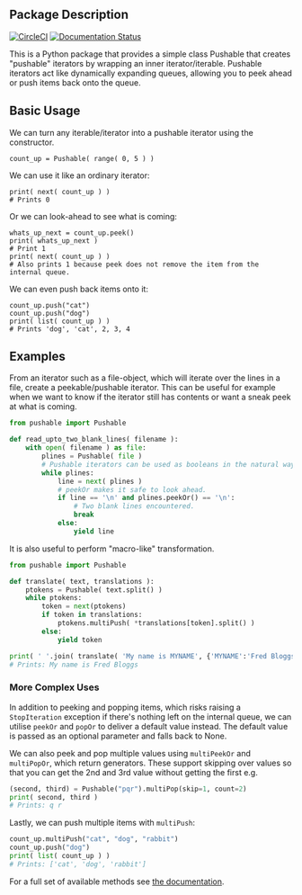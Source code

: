 ## Package Description

[![CircleCI](https://dl.circleci.com/status-badge/img/gh/sfkleach/pushable/tree/main.svg?style=svg)](https://dl.circleci.com/status-badge/redirect/gh/sfkleach/pushable/tree/main) [![Documentation Status](https://readthedocs.org/projects/pushable/badge/?version=latest)](https://pushable.readthedocs.io/en/latest/?badge=latest)

This is a Python package that provides a simple class Pushable that creates "pushable" iterators by wrapping an inner iterator/iterable. Pushable iterators act like dynamically expanding queues, allowing you to peek ahead or push items back onto the queue.


## Basic Usage

We can turn any iterable/iterator into a pushable iterator using the constructor.
```
count_up = Pushable( range( 0, 5 ) )
```

We can use it like an ordinary iterator:
```
print( next( count_up ) )
# Prints 0
```

Or we can look-ahead to see what is coming:
```
whats_up_next = count_up.peek()
print( whats_up_next )
# Print 1
print( next( count_up ) )
# Also prints 1 because peek does not remove the item from the internal queue.
```

We can even push back items onto it:
```
count_up.push("cat")
count_up.push("dog")
print( list( count_up ) )
# Prints 'dog', 'cat', 2, 3, 4
```

## Examples

From an iterator such as a file-object, which will iterate over the lines in a file, create a peekable/pushable iterator. This can be useful for example when we want to know if the iterator still has contents or want a sneak peek at what is coming.

```py
from pushable import Pushable

def read_upto_two_blank_lines( filename ):
    with open( filename ) as file:
        plines = Pushable( file )
        # Pushable iterators can be used as booleans in the natural way.
        while plines:
            line = next( plines )
            # peekOr makes it safe to look ahead.
            if line == '\n' and plines.peekOr() == '\n':
                # Two blank lines encountered.
                break
            else:
                yield line        
```

It is also useful to perform "macro-like" transformation.

```py
from pushable import Pushable

def translate( text, translations ):
    ptokens = Pushable( text.split() )
    while ptokens:
        token = next(ptokens)
        if token in translations:
            ptokens.multiPush( *translations[token].split() )
        else:
            yield token

print( ' '.join( translate( 'My name is MYNAME', {'MYNAME':'Fred Bloggs'} ) ) ) 
# Prints: My name is Fred Bloggs
```

### More Complex Uses

In addition to peeking and popping items, which risks raising a
`StopIteration` exception if there's nothing left on the internal queue, we
can utilise `peekOr` and `popOr` to deliver a default value instead. The 
default value is passed as an optional parameter and falls back to None.

We can also peek and pop multiple values using `multiPeekOr` and `multiPopOr`, 
which return generators. These support skipping over values so that you can
get the 2nd and 3rd value without getting the first e.g.

```py
(second, third) = Pushable("pqr").multiPop(skip=1, count=2)
print( second, third )
# Prints: q r
```

Lastly, we can push multiple items with `multiPush`:
```py
count_up.multiPush("cat", "dog", "rabbit")
count_up.push("dog")
print( list( count_up ) )
# Prints: ['cat', 'dog', 'rabbit']
```

For a full set of available methods see [the documentation](https://pushable.readthedocs.io/en/latest/pushable.html).
